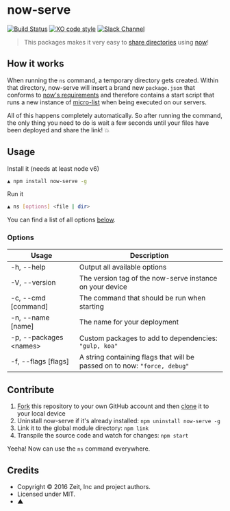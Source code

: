 # now-serve

[![Build Status](https://travis-ci.org/zeit/now-serve.svg?branch=master)](https://travis-ci.org/zeit/now-serve)
[![XO code style](https://img.shields.io/badge/code_style-XO-5ed9c7.svg)](https://github.com/sindresorhus/xo)
[![Slack Channel](https://zeit-slackin.now.sh/badge.svg)](https://zeit.chat/)

> This packages makes it very easy to [share directories](https://zeit.co/blog/serve-it-now) using [now](https://zeit.co/now)!

## How it works

When running the `ns` command, a temporary directory gets created. Within that directory, now-serve will insert a brand new `package.json` that conforms to [now's requirements](https://zeit.co/now#get-started) and therefore contains a start script that runs a new instance of [micro-list](https://github.com/zeit/micro-list) when being executed on our servers.

All of this happens completely automatically. So after running the command, the only thing you need to do is wait a few seconds until your files have been deployed and share the link! :boom:

## Usage

Install it (needs at least node v6)

```bash
▲ npm install now-serve -g
```

Run it

```bash
▲ ns [options] <file | dir>
```

You can find a list of all options [below](#options).

### Options

| Usage                          | Description |
| ------------------------------ | ----------- |
| -h, --help                     | Output all available options |
| -V, --version                  | The version tag of the now-serve instance on your device |
| -c, --cmd [command]            | The command that should be run when starting |
| -n, --name [name]              | The name for your deployment |
| -p, --packages &#60;names&#62; | Custom packages to add to dependencies: `"gulp, koa"` |
| -f, --flags [flags]            | A string containing flags that will be passed on to now: `"force, debug"` |

## Contribute

1. [Fork](https://help.github.com/articles/fork-a-repo/) this repository to your own GitHub account and then [clone](https://help.github.com/articles/cloning-a-repository/) it to your local device
2. Uninstall now-serve if it's already installed: `npm uninstall now-serve -g`
3. Link it to the global module directory: `npm link`
4. Transpile the source code and watch for changes: `npm start`

Yeeha! Now can use the `ns` command everywhere.

## Credits

- Copyright © 2016 Zeit, Inc and project authors.
- Licensed under MIT.
- ▲
